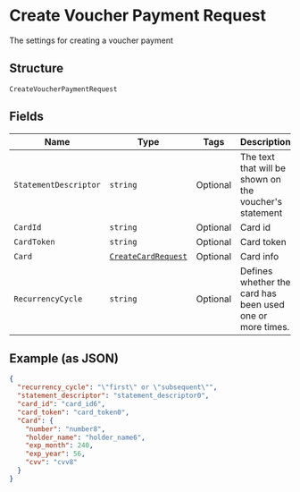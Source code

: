 
# Create Voucher Payment Request

The settings for creating a voucher payment

## Structure

`CreateVoucherPaymentRequest`

## Fields

| Name | Type | Tags | Description |
|  --- | --- | --- | --- |
| `StatementDescriptor` | `string` | Optional | The text that will be shown on the voucher's statement |
| `CardId` | `string` | Optional | Card id |
| `CardToken` | `string` | Optional | Card token |
| `Card` | [`CreateCardRequest`](../../doc/models/create-card-request.md) | Optional | Card info |
| `RecurrencyCycle` | `string` | Optional | Defines whether the card has been used one or more times. |

## Example (as JSON)

```json
{
  "recurrency_cycle": "\"first\" or \"subsequent\"",
  "statement_descriptor": "statement_descriptor0",
  "card_id": "card_id6",
  "card_token": "card_token0",
  "Card": {
    "number": "number8",
    "holder_name": "holder_name6",
    "exp_month": 240,
    "exp_year": 56,
    "cvv": "cvv8"
  }
}
```

